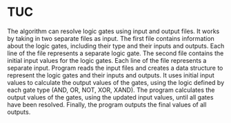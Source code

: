 # TUC

The algorithm can resolve logic gates using input and output files. It works by taking in two separate files as input.
The first file contains information about the logic gates, including their type and their inputs and outputs. Each line of the file represents a separate logic gate.
The second file contains the initial input values for the logic gates. Each line of the file represents a separate input.
Program reads the input files and creates a data structure to represent the logic gates and their inputs and outputs. It uses initial input values to calculate the output values of the gates, using the logic defined by each gate type (AND, OR, NOT, XOR, XAND).
The program calculates the output values of the gates, using the updated input values, until all gates have been resolved. Finally, the program outputs the final values of all outputs.

